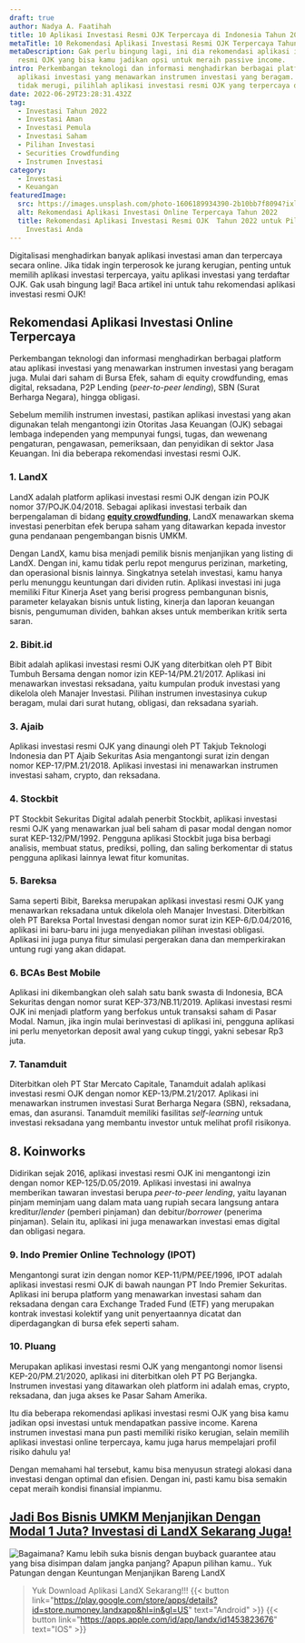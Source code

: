 ```yaml
---
draft: true
author: Nadya A. Faatihah
title: 10 Aplikasi Investasi Resmi OJK Terpercaya di Indonesia Tahun 20223
metaTitle: 10 Rekomendasi Aplikasi Investasi Resmi OJK Terpercaya Tahun 20223
metaDescription: Gak perlu bingung lagi, ini dia rekomendasi aplikasi investasi
  resmi OJK yang bisa kamu jadikan opsi untuk meraih passive income.
intro: Perkembangan teknologi dan informasi menghadirkan berbagai platform atau
  aplikasi investasi yang menawarkan instrumen investasi yang beragam. Agar
  tidak merugi, pilihlah aplikasi investasi resmi OJK yang terpercaya dan aman.
date: 2022-06-29T23:28:31.432Z
tag:
  - Investasi Tahun 2022
  - Investasi Aman
  - Investasi Pemula
  - Investasi Saham
  - Pilihan Investasi
  - Securities Crowdfunding
  - Instrumen Investasi
category:
  - Investasi
  - Keuangan
featuredImage:
  src: https://images.unsplash.com/photo-1606189934390-2b10bb7f8094?ixlib=rb-1.2.1&ixid=MnwxMjA3fDB8MHxwaG90by1wYWdlfHx8fGVufDB8fHx8&auto=format&fit=crop&w=870&q=80
  alt: Rekomendasi Aplikasi Investasi Online Terpercaya Tahun 2022
  title: Rekomendasi Aplikasi Investasi Resmi OJK  Tahun 2022 untuk Pilihan
    Investasi Anda
---
```

<!--StartFragment-->

Digitalisasi menghadirkan banyak aplikasi investasi aman dan terpercaya secara online. Jika tidak ingin terperosok ke jurang kerugian, penting untuk memilih aplikasi investasi terpercaya, yaitu aplikasi investasi yang terdaftar OJK. Gak usah bingung lagi! Baca artikel ini untuk tahu rekomendasi aplikasi investasi resmi OJK!

## Rekomendasi Aplikasi Investasi Online Terpercaya

Perkembangan teknologi dan informasi menghadirkan berbagai platform atau aplikasi investasi yang menawarkan instrumen investasi yang beragam juga. Mulai dari saham di Bursa Efek, saham di equity crowdfunding, emas digital, reksadana, P2P Lending (p*eer-to-peer lending*), SBN (Surat Berharga Negara), hingga obligasi. 

Sebelum memilih instrumen investasi, pastikan aplikasi investasi yang akan digunakan telah mengantongi izin Otoritas Jasa Keuangan (OJK) sebagai lembaga independen yang mempunyai fungsi, tugas, dan wewenang pengaturan, pengawasan, pemeriksaan, dan penyidikan di sektor Jasa Keuangan. Ini dia beberapa rekomendasi investasi resmi OJK.

### 1. LandX

LandX adalah platform aplikasi investasi resmi OJK dengan izin POJK nomor 37/POJK.04/2018. Sebagai aplikasi investasi terbaik dan berpengalaman di bidang **[equity crowdfunding](https://landx.id/)**, LandX menawarkan skema investasi penerbitan efek berupa saham yang ditawarkan kepada investor guna pendanaan pengembangan bisnis UMKM. 

Dengan LandX, kamu bisa menjadi pemilik bisnis menjanjikan yang listing di LandX. Dengan ini, kamu tidak perlu repot mengurus perizinan, marketing, dan operasional bisnis lainnya. Singkatnya setelah investasi, kamu hanya perlu menunggu keuntungan dari dividen rutin. Aplikasi investasi ini juga memiliki Fitur Kinerja Aset yang berisi progress pembangunan bisnis, parameter kelayakan bisnis untuk listing, kinerja dan laporan keuangan bisnis, pengumuman dividen, bahkan akses untuk memberikan kritik serta saran.

### 2. Bibit.id

Bibit adalah aplikasi investasi resmi OJK yang diterbitkan oleh PT Bibit Tumbuh Bersama dengan nomor izin KEP-14/PM.21/2017. Aplikasi ini menawarkan investasi reksadana, yaitu kumpulan produk investasi yang dikelola oleh Manajer Investasi. Pilihan instrumen investasinya cukup beragam, mulai dari surat hutang, obligasi, dan reksadana syariah.

### 3. Ajaib

Aplikasi investasi resmi OJK yang dinaungi oleh PT Takjub Teknologi Indonesia dan PT Ajaib Sekuritas Asia mengantongi surat izin dengan nomor KEP-17/PM.21/2018. Aplikasi investasi ini menawarkan instrumen investasi saham, crypto, dan reksadana. 

### 4. Stockbit

PT Stockbit Sekuritas Digital adalah penerbit Stockbit, aplikasi investasi resmi OJK yang menawarkan jual beli saham di pasar modal dengan nomor surat KEP-132/PM/1992. Pengguna aplikasi Stockbit juga bisa berbagi analisis, membuat status, prediksi, polling, dan saling berkomentar di status pengguna aplikasi lainnya lewat fitur komunitas.

### 5. Bareksa

Sama seperti Bibit, Bareksa merupakan aplikasi investasi resmi OJK yang menawarkan reksadana untuk dikelola oleh Manajer Investasi. Diterbitkan oleh PT Bareksa Portal Investasi dengan nomor surat izin KEP-6/D.04/2016, aplikasi ini baru-baru ini juga menyediakan pilihan investasi obligasi. Aplikasi ini juga punya fitur simulasi pergerakan dana dan memperkirakan untung rugi yang akan didapat.

### 6. BCAs Best Mobile

Aplikasi ini dikembangkan oleh salah satu bank swasta di Indonesia, BCA Sekuritas dengan nomor surat KEP-373/NB.11/2019. Aplikasi investasi resmi OJK ini menjadi platform yang berfokus untuk transaksi saham di Pasar Modal. Namun, jika ingin mulai berinvestasi di aplikasi ini, pengguna aplikasi ini perlu menyetorkan deposit awal yang cukup tinggi, yakni sebesar Rp3 juta. 

### 7. Tanamduit

Diterbitkan oleh PT Star Mercato Capitale, Tanamduit adalah aplikasi investasi resmi OJK dengan nomor KEP-13/PM.21/2017. Aplikasi ini menawarkan instrumen investasi Surat Berharga Negara (SBN), reksadana, emas, dan asuransi. Tanamduit memiliki fasilitas *self-learning* untuk investasi reksadana yang membantu investor untuk melihat profil risikonya.

## 8. Koinworks

Didirikan sejak 2016, aplikasi investasi resmi OJK ini mengantongi izin dengan nomor KEP-125/D.05/2019. Aplikasi investasi ini awalnya memberikan tawaran investasi berupa *peer-to-peer lending*, yaitu layanan pinjam meminjam uang dalam mata uang rupiah secara langsung antara kreditur/*lender* (pemberi pinjaman) dan debitur/*borrower* (penerima pinjaman). Selain itu, aplikasi ini juga menawarkan investasi emas digital dan obligasi negara.

### 9. Indo Premier Online Technology (IPOT)

Mengantongi surat izin dengan nomor KEP-11/PM/PEE/1996, IPOT adalah aplikasi investasi resmi OJK di bawah naungan PT Indo Premier Sekuritas. Aplikasi ini berupa platform yang menawarkan investasi saham dan reksadana dengan cara Exchange Traded Fund (ETF) yang merupakan kontrak investasi kolektif yang unit penyertaannya dicatat dan diperdagangkan di bursa efek seperti saham. 

### 10. Pluang

Merupakan aplikasi investasi resmi OJK yang mengantongi nomor lisensi KEP-20/PM.21/2020, aplikasi ini diterbitkan oleh PT PG Berjangka. Instrumen investasi yang ditawarkan oleh platform ini adalah emas, crypto, reksadana, dan juga akses ke Pasar Saham Amerika. 

Itu dia beberapa rekomendasi aplikasi investasi resmi OJK yang bisa kamu jadikan opsi investasi untuk mendapatkan passive income. Karena instrumen investasi mana pun pasti memiliki risiko kerugian, selain memilih aplikasi investasi online terpercaya, kamu juga harus mempelajari profil risiko dahulu ya!

Dengan memahami hal tersebut, kamu bisa menyusun strategi alokasi dana investasi dengan optimal dan efisien. Dengan ini, pasti kamu bisa semakin cepat meraih kondisi finansial impianmu.

## **[Jadi Bos Bisnis UMKM Menjanjikan Dengan Modal 1 Juta? Investasi di LandX Sekarang Juga!](https://landx.id/project/?utm_source=Blog&utm_medium=organic+keyword&utm_campaign=blog&utm_id=Blog)**

<!--StartFragment-->

![Bagaimana? Kamu lebih suka bisnis dengan buyback guarantee atau yang bisa disimpan dalam jangka panjang? Apapun pilihan kamu.. Yuk Patungan  dengan Keuntungan Menjanjikan Bareng LandX](https://accountgram-production.sfo2.cdn.digitaloceanspaces.com/landx_ghost/2021/10/Equity-Crowdfunding-di-Indonesia-1--3.png)

> Yuk Download Aplikasi LandX Sekarang!!!
> {{< button link="https://play.google.com/store/apps/details?id=store.numoney.landxapp&hl=in&gl=US" text="Android" >}}
> {{< button link="https://apps.apple.com/id/app/landx/id1453823676" text="IOS" >}}